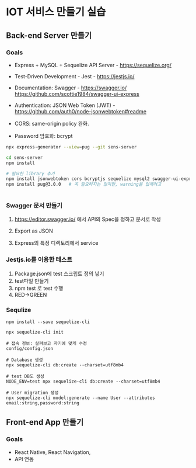 # IOT 서비스 만들기 실습

## Back-end Server 만들기

### Goals

- Express + MySQL + Sequelize API Server - https://sequelize.org/
- Test-Driven Development - Jest - https://jestjs.io/
- Documentation: Swagger - https://swagger.io/  https://github.com/scottie1984/swagger-ui-express
- Authentication: JSON Web Token (JWT) - https://github.com/auth0/node-jsonwebtoken#readme



- CORS: same-origin policy 완화. 
- Password 암호화: bcrypt 

```sh
npx express-generator --view=pug --git sens-server

cd sens-server
npm install

# 필요한 library 추가
npm install jsonwebtoken cors bcryptjs sequelize mysql2 swagger-ui-express
npm install pug@3.0.0   # 꼭 필요하지는 않지만, warning을 없애려고



```



### Swagger 문서 만들기

1. https://editor.swagger.io/ 에서 API의 Spec을 정하고 문서로 작성

2. Export as JSON

3. Express의 특정 디렉토리에서 service



### Jestjs.io를 이용한 테스트 

1. Package.json에 test 스크립트 정의 넣기
2. test파일 만들기
3. npm test 로 test 수행
4. RED->GREEN



### Sequlize

```shell
npm install --save sequelize-cli

npx sequelize-cli init

# 접속 정보: 살펴보고 자기에 맞게 수정
config/config.json 

# Database 생성
npx sequelize-cli db:create --charset=utf8mb4

# test DB도 생성
NODE_ENV=test npx sequelize-cli db:create --charset=utf8mb4 

# User migration 생성
npx sequelize-cli model:generate --name User --attributes email:string,password:string
```





## Front-end App 만들기

### Goals

- React Native, React Navigation, 
- API 연동